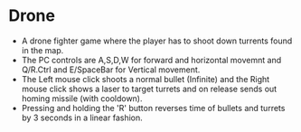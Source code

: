 # Drone
- A drone fighter game where the player has to shoot down turrents found in the map. 
- The PC controls are A,S,D,W for forward and horizontal movemnt and Q/R.Ctrl and E/SpaceBar for Vertical movement.
- The Left mouse click shoots a normal bullet (Infinite) and the Right mouse click shows a laser to target turrets and on release sends out homing missile (with cooldown).
- Pressing and holding the 'R' button reverses time of bullets and turrets by 3 seconds in a linear fashion. 

